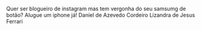 Quer ser blogueiro de instagram mas tem vergonha do seu samsumg de botão? 
Alugue um iphone já!
Daniel de Azevedo Cordeiro
Lizandra de Jesus Ferrari